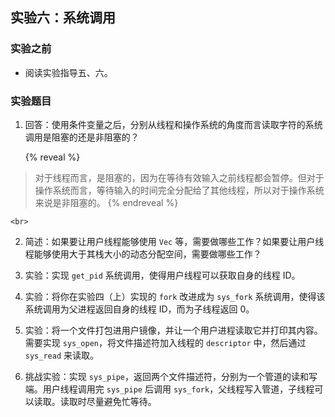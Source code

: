 ## 实验六：系统调用

### 实验之前

- 阅读实验指导五、六。

### 实验题目

1.  回答：使用条件变量之后，分别从线程和操作系统的角度而言读取字符的系统调用是阻塞的还是非阻塞的？

    {% reveal %}
> 对于线程而言，是阻塞的，因为在等待有效输入之前线程都会暂停。但对于操作系统而言，等待输入的时间完全分配给了其他线程，所以对于操作系统来说是非阻塞的。
    {% endreveal %}

    <br>
2.  简述：如果要让用户线程能够使用 `Vec` 等，需要做哪些工作？如果要让用户线程能够使用大于其栈大小的动态分配空间，需要做哪些工作？

3.  实验：实现 `get_pid` 系统调用，使得用户线程可以获取自身的线程 ID。

4.  实验：将你在实验四（上）实现的 `fork` 改进成为 `sys_fork` 系统调用，使得该系统调用为父进程返回自身的线程 ID，而为子线程返回 0。

5.  实验：将一个文件打包进用户镜像，并让一个用户进程读取它并打印其内容。需要实现 `sys_open`，将文件描述符加入线程的 `descriptor` 中，然后通过 `sys_read` 来读取。

6.  挑战实验：实现 `sys_pipe`，返回两个文件描述符，分别为一个管道的读和写端。用户线程调用完 `sys_pipe` 后调用 `sys_fork`，父线程写入管道，子线程可以读取。读取时尽量避免忙等待。
